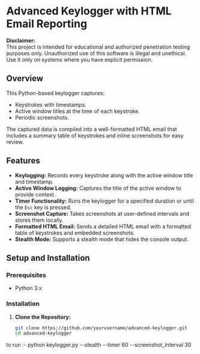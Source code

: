 # Advanced Keylogger with HTML Email Reporting

**Disclaimer:**  
This project is intended for educational and authorized penetration testing purposes only. Unauthorized use of this software is illegal and unethical. Use it only on systems where you have explicit permission.

## Overview

This Python-based keylogger captures:
- Keystrokes with timestamps.
- Active window titles at the time of each keystroke.
- Periodic screenshots.

The captured data is compiled into a well-formatted HTML email that includes a summary table of keystrokes and inline screenshots for easy review.

## Features

- **Keylogging:** Records every keystroke along with the active window title and timestamp.
- **Active Window Logging:** Captures the title of the active window to provide context.
- **Timer Functionality:** Runs the keylogger for a specified duration or until the `Esc` key is pressed.
- **Screenshot Capture:** Takes screenshots at user-defined intervals and stores them locally.
- **Formatted HTML Email:** Sends a detailed HTML email with a formatted table of keystrokes and embedded screenshots.
- **Stealth Mode:** Supports a stealth mode that hides the console output.

## Setup and Installation

### Prerequisites

- Python 3.x

### Installation

1. **Clone the Repository:**

   ```bash
   git clone https://github.com/yourusername/advanced-keylogger.git
   cd advanced-keylogger

to run :- python keylogger.py --stealth --timer 60 --screenshot_interval 30
